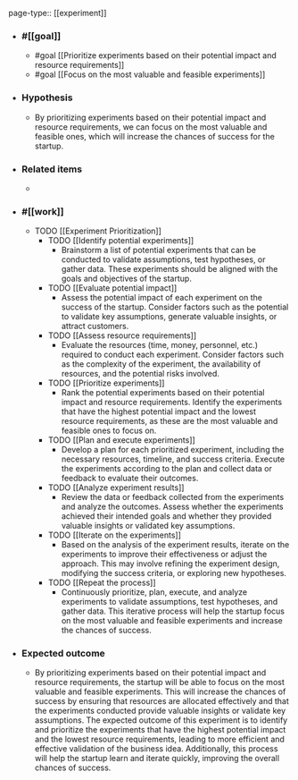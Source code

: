 page-type:: [[experiment]]



  - ### #[[goal]]
    - #goal [[Prioritize experiments based on their potential impact and resource requirements]]
    - #goal [[Focus on the most valuable and feasible experiments]]
  - ### Hypothesis
    - By prioritizing experiments based on their potential impact and resource requirements, we can focus on the most valuable and feasible ones, which will increase the chances of success for the startup.
  - ### Related items
    - 
  - ### #[[work]]
    - TODO [[Experiment Prioritization]]
      - TODO [[Identify potential experiments]]
        - Brainstorm a list of potential experiments that can be conducted to validate assumptions, test hypotheses, or gather data. These experiments should be aligned with the goals and objectives of the startup.
      - TODO [[Evaluate potential impact]]
        - Assess the potential impact of each experiment on the success of the startup. Consider factors such as the potential to validate key assumptions, generate valuable insights, or attract customers.
      - TODO [[Assess resource requirements]]
        - Evaluate the resources (time, money, personnel, etc.) required to conduct each experiment. Consider factors such as the complexity of the experiment, the availability of resources, and the potential risks involved.
      - TODO [[Prioritize experiments]]
        - Rank the potential experiments based on their potential impact and resource requirements. Identify the experiments that have the highest potential impact and the lowest resource requirements, as these are the most valuable and feasible ones to focus on.
      - TODO [[Plan and execute experiments]]
        - Develop a plan for each prioritized experiment, including the necessary resources, timeline, and success criteria. Execute the experiments according to the plan and collect data or feedback to evaluate their outcomes.
      - TODO [[Analyze experiment results]]
        - Review the data or feedback collected from the experiments and analyze the outcomes. Assess whether the experiments achieved their intended goals and whether they provided valuable insights or validated key assumptions.
      - TODO [[Iterate on the experiments]]
        - Based on the analysis of the experiment results, iterate on the experiments to improve their effectiveness or adjust the approach. This may involve refining the experiment design, modifying the success criteria, or exploring new hypotheses.
      - TODO [[Repeat the process]]
        - Continuously prioritize, plan, execute, and analyze experiments to validate assumptions, test hypotheses, and gather data. This iterative process will help the startup focus on the most valuable and feasible experiments and increase the chances of success.
  - ### Expected outcome
    - By prioritizing experiments based on their potential impact and resource requirements, the startup will be able to focus on the most valuable and feasible experiments. This will increase the chances of success by ensuring that resources are allocated effectively and that the experiments conducted provide valuable insights or validate key assumptions. The expected outcome of this experiment is to identify and prioritize the experiments that have the highest potential impact and the lowest resource requirements, leading to more efficient and effective validation of the business idea. Additionally, this process will help the startup learn and iterate quickly, improving the overall chances of success.
